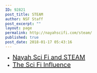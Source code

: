 ```yaml
---
ID: 92821
post_title: STEAM
author: NSF Staff
post_excerpt: ""
layout: page
permalink: http://nayahscifi.com/steam/
published: true
post_date: 2018-01-17 05:43:16
---
```

<ul>
 	<li><span style="font-size: 20px;"><a href="http://nayahscifi.com/sci-fi-influence/">Nayah Sci Fi and STEAM</a></span></li>
 	<li><span style="font-size: 20px;"><a href="http://nayahscifi.com/sci-fi-influence-2/">The Sci Fi Influence</a></span></li>
</ul>